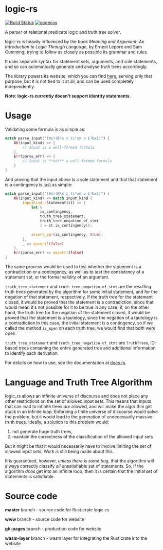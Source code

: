 # logic-rs
[![Build Status](https://travis-ci.org/ixjf/logic-rs.svg?branch=master)](https://travis-ci.org/ixjf/logic-rs)
[![codecov](https://codecov.io/gh/ixjf/logic-rs/branch/master/graph/badge.svg)](https://codecov.io/gh/ixjf/logic-rs)

A parser of relational predicate logic and truth tree solver.

logic-rs is heavily influenced by the book _Meaning and Argument:
An Introduction to Logic Through Language_, by Ernest Lepore and Sam Cumming, trying
to follow as closely as possible its grammar and rules.

It uses separate syntax for statement sets, arguments, and sole statements, and so
can automatically generate and analyse truth trees accordingly.

The library powers its website, which you can find [here](https://ixjf.github.io/logic-rs/),
serving only that purpose, but it is not tied to it at all, and can be used
completely independently.

**Note: logic-rs _currently_ doesn't support identity statements.**

# Usage
Validating some formula is as simple as:

```rust
match parse_input("(∀x)(B¹x ⊃ (L²xm ⊃ L²bx))") {
    Ok(input_kind) => {
        // Input is a well-formed formula
    },
    Err(parse_err) => {
        // Input is **not** a well-formed formula
    }
}
```

And proving that the input above is a sole statement and that that statement is a contingency
is just as simple:
```rust
match parse_input("(∀x)(B¹x ⊃ (L²xm ⊃ L²bx))") {
    Ok(input_kind) => match input_kind {
        InputKind::Statement(st) => {
            let (
                is_contingency,
                truth_tree_statement,
                truth_tree_negation_of_stmt
                ) = st.is_contingency();
            
            assert_eq!(is_contingency, true);
        },
        _ => assert!(false)
    },
    Err(parse_err) => assert!(false)
}
```

The same process would be used to test whether the statement is a contradiction or a contingency, as well
as to test the consistency of a statement set, or the formal validity of an argument. 


`truth_tree_statement` and `truth_tree_negation_of_stmt` are the resulting truth trees generated by the algorithm for some initial statement, and for the negation of that statement, respectively. If the truth tree
for the statement closed, it would be proved that the statement is a contradiction, since that would mean it's not possible
for it to be true in any case; if, on the other hand, the truth tree for the negation of the statement closed, it would be
proved that the statement is a tautology, since the negation of a tautology is a contradiction.In this case, the initial statement is a contingency, so if we called the method `is_open` on each
truth tree, we would find that both were open. 

`truth_tree_statement` and `truth_tree_negation_of_stmt` are
`TruthTree`s, ID-based trees containing the entire generated tree and additional information to identify
each derivation.


For details on how to use, see the documentation at [docs.rs](https://docs.rs/logic_rs/0.1.0).

# Language and Truth Tree Algorithm
logic_rs allows an infinite universe of discourse and does not place any other restrictions on the set
of allowed input sets. This means that inputs that can lead to infinite trees _are_ allowed,
and will make the algorithm get stuck in an infinite loop. Enforcing a finite universe of discourse
would solve the problem, but it would lead to the generation of unnecessarily massive truth trees. Ideally,
a solution to this problem would:
1) not generate huge truth trees,
2) maintain the correctness of the classification of the allowed input sets

But it might be that it would necessarily have to involve limiting the set of allowed input sets. Work is still
being made about this.

It is guaranteed, however, _unless there is some bug_, that the algorithm will always correctly classify
_all_ unsatisfiable set of statements. So, if the algorithm _does_ get into an infinite loop, then
it is certain that the initial set of statements is satisfiable.

# Source code

**master** branch - source code for Rust crate logic-rs

**www** branch - source code for website

**gh-pages** branch - production code for website

**wasm-layer** branch - wasm layer for integrating the Rust crate into the website
